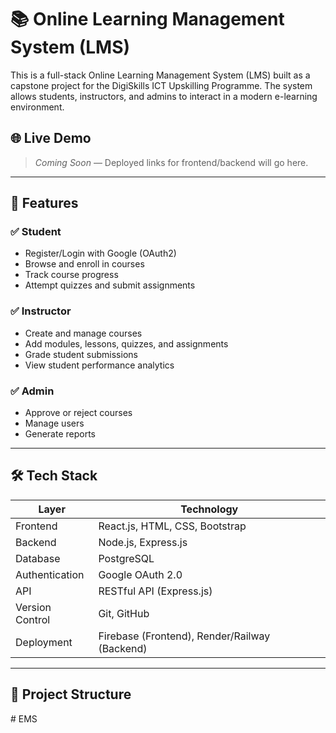 # 📚 Online Learning Management System (LMS)

This is a full-stack Online Learning Management System (LMS) built as a capstone project for the DigiSkills ICT Upskilling Programme. The system allows students, instructors, and admins to interact in a modern e-learning environment.

## 🌐 Live Demo
> _Coming Soon_ — Deployed links for frontend/backend will go here.

---

## 🚀 Features

### ✅ Student
- Register/Login with Google (OAuth2)
- Browse and enroll in courses
- Track course progress
- Attempt quizzes and submit assignments

### ✅ Instructor
- Create and manage courses
- Add modules, lessons, quizzes, and assignments
- Grade student submissions
- View student performance analytics

### ✅ Admin
- Approve or reject courses
- Manage users
- Generate reports

---

## 🛠️ Tech Stack

| Layer         | Technology                |
|--------------|---------------------------|
| Frontend     | React.js, HTML, CSS, Bootstrap |
| Backend      | Node.js, Express.js        |
| Database     | PostgreSQL                 |
| Authentication | Google OAuth 2.0        |
| API          | RESTful API (Express.js)   |
| Version Control | Git, GitHub             |
| Deployment   | Firebase (Frontend), Render/Railway (Backend)

---

## 📂 Project Structure

#   E M S  
 